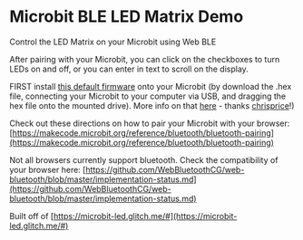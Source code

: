 # Microbit BLE LED Matrix Demo

Control the LED Matrix on your Microbit using Web BLE

After pairing with your Microbit, you can click on the checkboxes to turn LEDs on and off, or you can enter in text to scroll on the display.

FIRST install [this default firmware](https://cdn.glitch.com/6fa6cef2-3e6a-4764-9efc-10452b84af4d%2FBBC_MICROBIT_OOB_FINAL.hex?1550077977282) onto your Microbit (by download the .hex file, connecting your Microbit to your computer via USB, and dragging the hex file onto the mounted drive).  More info on that [here](https://github.com/chrisprice/bbc-microbit-web-bluetooth) - thanks [chrisprice](https://github.com/chrisprice)!)

Check out these directions on how to pair your Microbit with your browser: [https://makecode.microbit.org/reference/bluetooth/bluetooth-pairing](https://makecode.microbit.org/reference/bluetooth/bluetooth-pairing)

Not all browsers currently support bluetooth.  Check the compatibility of your browser here:
[https://github.com/WebBluetoothCG/web-bluetooth/blob/master/implementation-status.md](https://github.com/WebBluetoothCG/web-bluetooth/blob/master/implementation-status.md)

Built off of [https://microbit-led.glitch.me/#](https://microbit-led.glitch.me/#)